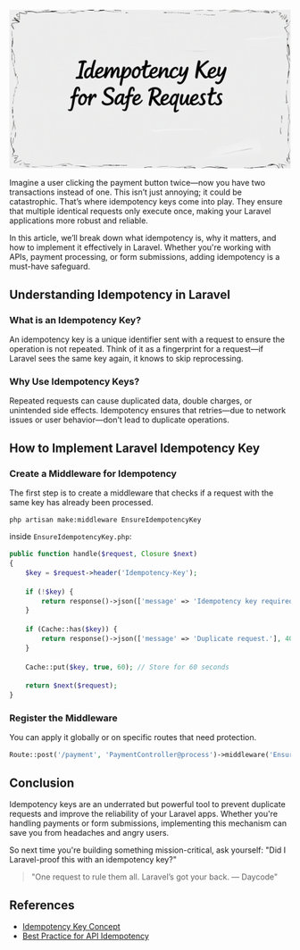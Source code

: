 <p align="center">
  <img src="https://github.com/dayCod/personal-article/blob/main/laravel-idempotency-key-safe-requests/image.jpg?raw=true" alt="Idempotency Key for Safe Requests">
</p>

Imagine a user clicking the payment button twice—now you have two transactions instead of one. This isn’t just annoying; it could be catastrophic. That’s where idempotency keys come into play. They ensure that multiple identical requests only execute once, making your Laravel applications more robust and reliable.

In this article, we’ll break down what idempotency is, why it matters, and how to implement it effectively in Laravel. Whether you're working with APIs, payment processing, or form submissions, adding idempotency is a must-have safeguard.

## Understanding Idempotency in Laravel

### What is an Idempotency Key?
An idempotency key is a unique identifier sent with a request to ensure the operation is not repeated. Think of it as a fingerprint for a request—if Laravel sees the same key again, it knows to skip reprocessing.

### Why Use Idempotency Keys?
Repeated requests can cause duplicated data, double charges, or unintended side effects. Idempotency ensures that retries—due to network issues or user behavior—don't lead to duplicate operations.

## How to Implement Laravel Idempotency Key

### Create a Middleware for Idempotency
The first step is to create a middleware that checks if a request with the same key has already been processed.

```
php artisan make:middleware EnsureIdempotencyKey
```

inside `EnsureIdempotencyKey.php`:
```php
public function handle($request, Closure $next)
{
    $key = $request->header('Idempotency-Key');
    
    if (!$key) {
        return response()->json(['message' => 'Idempotency key required.'], 400);
    }

    if (Cache::has($key)) {
        return response()->json(['message' => 'Duplicate request.'], 409);
    }

    Cache::put($key, true, 60); // Store for 60 seconds

    return $next($request);
}
```

### Register the Middleware
You can apply it globally or on specific routes that need protection.

```php
Route::post('/payment', 'PaymentController@process')->middleware('EnsureIdempotencyKey');
```

## Conclusion
Idempotency keys are an underrated but powerful tool to prevent duplicate requests and improve the reliability of your Laravel apps. Whether you're handling payments or form submissions, implementing this mechanism can save you from headaches and angry users.

So next time you're building something mission-critical, ask yourself: "Did I Laravel-proof this with an idempotency key?"

> "One request to rule them all. Laravel’s got your back. — Daycode"

## References

- [Idempotency Key Concept](https://github.com/GarapDigital/idempotent-transactions)
- [Best Practice for API Idempotency](https://docs.stripe.com/api/idempotent_requests)
